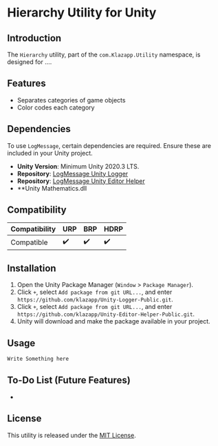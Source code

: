 # Hierarchy Utility for Unity

## Introduction
The `Hierarchy` utility, part of the `com.Klazapp.Utility` namespace, is designed for ....

## Features
- Separates categories of game objects
- Color codes each category

## Dependencies
To use `LogMessage`, certain dependencies are required. Ensure these are included in your Unity project.
- **Unity Version**: Minimum Unity 2020.3 LTS.
- **Repository**: [LogMessage Unity Logger](https://github.com/klazapp/Unity-Logger-Public.git)
- **Repository**: [LogMessage Unity Editor Helper](https://github.com/klazapp/Unity-Editor-Helper-Public.git)
- **Unity Mathematics.dll

## Compatibility
| Compatibility        | URP | BRP | HDRP |
|----------------------|-----|-----|------|
| Compatible           | ✔️  | ✔️  | ✔️   |

## Installation
1. Open the Unity Package Manager (`Window` > `Package Manager`).
2. Click `+`, select `Add package from git URL...`, and enter `https://github.com/klazapp/Unity-Logger-Public.git`.
3. Click `+`, select `Add package from git URL...`, and enter `https://github.com/klazapp/Unity-Editor-Helper-Public.git`.
4. Unity will download and make the package available in your project.

## Usage
```csharp
Write Something here
```


## To-Do List (Future Features)
- 

## License
This utility is released under the [MIT License](LICENSE).

